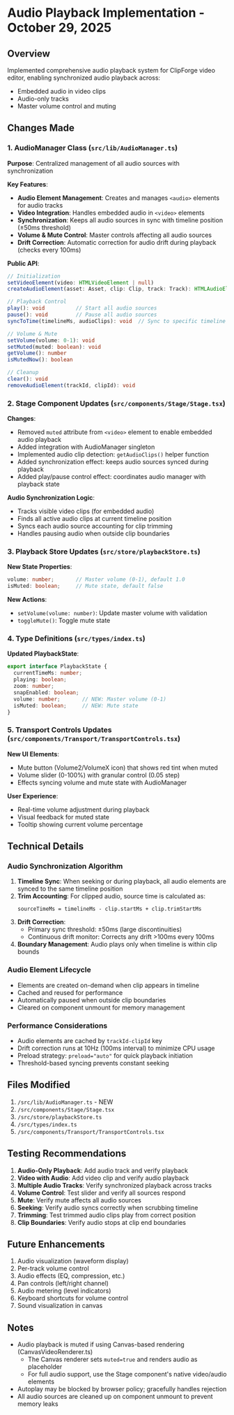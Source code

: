# Audio Playback Implementation - October 29, 2025

## Overview
Implemented comprehensive audio playback system for ClipForge video editor, enabling synchronized audio playback across:
- Embedded audio in video clips
- Audio-only tracks
- Master volume control and muting

## Changes Made

### 1. AudioManager Class (`src/lib/AudioManager.ts`)
**Purpose**: Centralized management of all audio sources with synchronization

**Key Features**:
- **Audio Element Management**: Creates and manages `<audio>` elements for audio tracks
- **Video Integration**: Handles embedded audio in `<video>` elements
- **Synchronization**: Keeps all audio sources in sync with timeline position (±50ms threshold)
- **Volume & Mute Control**: Master controls affecting all audio sources
- **Drift Correction**: Automatic correction for audio drift during playback (checks every 100ms)

**Public API**:
```typescript
// Initialization
setVideoElement(video: HTMLVideoElement | null)
createAudioElement(asset: Asset, clip: Clip, track: Track): HTMLAudioElement

// Playback Control
play(): void          // Start all audio sources
pause(): void         // Pause all audio sources
syncToTime(timelineMs, audioClips): void  // Sync to specific timeline position

// Volume & Mute
setVolume(volume: 0-1): void
setMuted(muted: boolean): void
getVolume(): number
isMutedNow(): boolean

// Cleanup
clear(): void
removeAudioElement(trackId, clipId): void
```

### 2. Stage Component Updates (`src/components/Stage/Stage.tsx`)
**Changes**:
- Removed `muted` attribute from `<video>` element to enable embedded audio playback
- Added integration with AudioManager singleton
- Implemented audio clip detection: `getAudioClips()` helper function
- Added synchronization effect: keeps audio sources synced during playback
- Added play/pause control effect: coordinates audio manager with playback state

**Audio Synchronization Logic**:
- Tracks visible video clips (for embedded audio)
- Finds all active audio clips at current timeline position
- Syncs each audio source accounting for clip trimming
- Handles pausing audio when outside clip boundaries

### 3. Playback Store Updates (`src/store/playbackStore.ts`)
**New State Properties**:
```typescript
volume: number;       // Master volume (0-1), default 1.0
isMuted: boolean;     // Mute state, default false
```

**New Actions**:
- `setVolume(volume: number)`: Update master volume with validation
- `toggleMute()`: Toggle mute state

### 4. Type Definitions (`src/types/index.ts`)
**Updated PlaybackState**:
```typescript
export interface PlaybackState {
  currentTimeMs: number;
  playing: boolean;
  zoom: number;
  snapEnabled: boolean;
  volume: number;       // NEW: Master volume (0-1)
  isMuted: boolean;     // NEW: Mute state
}
```

### 5. Transport Controls Updates (`src/components/Transport/TransportControls.tsx`)
**New UI Elements**:
- Mute button (Volume2/VolumeX icon) that shows red tint when muted
- Volume slider (0-100%) with granular control (0.05 step)
- Effects syncing volume and mute state with AudioManager

**User Experience**:
- Real-time volume adjustment during playback
- Visual feedback for muted state
- Tooltip showing current volume percentage

## Technical Details

### Audio Synchronization Algorithm
1. **Timeline Sync**: When seeking or during playback, all audio elements are synced to the same timeline position
2. **Trim Accounting**: For clipped audio, source time is calculated as:
   ```
   sourceTimeMs = timelineMs - clip.startMs + clip.trimStartMs
   ```
3. **Drift Correction**: 
   - Primary sync threshold: ±50ms (large discontinuities)
   - Continuous drift monitor: Corrects any drift >100ms every 100ms
4. **Boundary Management**: Audio plays only when timeline is within clip bounds

### Audio Element Lifecycle
- Elements are created on-demand when clip appears in timeline
- Cached and reused for performance
- Automatically paused when outside clip boundaries
- Cleared on component unmount for memory management

### Performance Considerations
- Audio elements are cached by `trackId-clipId` key
- Drift correction runs at 10Hz (100ms interval) to minimize CPU usage
- Preload strategy: `preload="auto"` for quick playback initiation
- Threshold-based syncing prevents constant seeking

## Files Modified
1. `/src/lib/AudioManager.ts` - NEW
2. `/src/components/Stage/Stage.tsx`
3. `/src/store/playbackStore.ts`
4. `/src/types/index.ts`
5. `/src/components/Transport/TransportControls.tsx`

## Testing Recommendations
1. **Audio-Only Playback**: Add audio track and verify playback
2. **Video with Audio**: Add video clip and verify audio playback
3. **Multiple Audio Tracks**: Verify synchronized playback across tracks
4. **Volume Control**: Test slider and verify all sources respond
5. **Mute**: Verify mute affects all audio sources
6. **Seeking**: Verify audio syncs correctly when scrubbing timeline
7. **Trimming**: Test trimmed audio clips play from correct position
8. **Clip Boundaries**: Verify audio stops at clip end boundaries

## Future Enhancements
1. Audio visualization (waveform display)
2. Per-track volume control
3. Audio effects (EQ, compression, etc.)
4. Pan controls (left/right channel)
5. Audio metering (level indicators)
6. Keyboard shortcuts for volume control
7. Sound visualization in canvas

## Notes
- Audio playback is muted if using Canvas-based rendering (CanvasVideoRenderer.ts)
  - The Canvas renderer sets `muted=true` and renders audio as placeholder
  - For full audio support, use the Stage component's native video/audio elements
- Autoplay may be blocked by browser policy; gracefully handles rejection
- All audio sources are cleaned up on component unmount to prevent memory leaks
